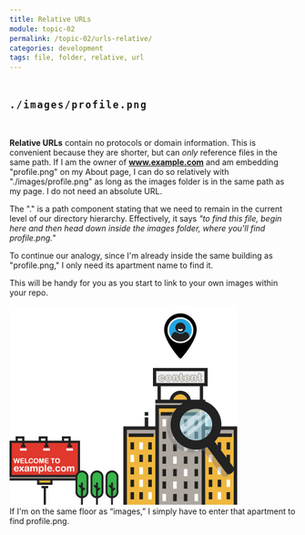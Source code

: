 ```yaml
---
title: Relative URLs
module: topic-02
permalink: /topic-02/urls-relative/
categories: development
tags: file, folder, relative, url
---
```


<div class="divider-heading"></div>

<p style="font-size: 1.2em; font-weight: bold; letter-spacing: 2px; margin: 3rem 0;">
  <i class="fas fa-long-arrow-alt-right" style="color: #DF382C"></i>
  <span style="font-family: monospace;">./images/profile.png</span>
</p>


**Relative URLs** contain no protocols or domain information. This is convenient because they are shorter, but can _only_ reference files in the same path. If I am the owner of **www.example.com** and am embedding "profile.png" on my About page, I can do so relatively with "./images/profile.png" as long as the images folder is in the same path as my page. I do not need an absolute URL.

The "." is a path component stating that we need to remain in the current level of our directory hierarchy. Effectively, it says _"to find this file, begin here and then head down inside the images folder, where you'll find profile.png."_

To continue our analogy, since I'm already inside the same building as "profile.png," I only need its apartment name to find it.

This will be handy for you as you start to link to your own images within your repo.

<img src="../img/url-building.gif" alt="apartment building" style="width: 400px;" />
<div class="img-caption">If I'm on the same floor as “images,” I simply have to enter that apartment to find profile.png.</div>
